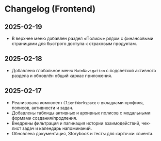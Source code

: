 # Changelog (Frontend)

## 2025-02-19
- В верхнее меню добавлен раздел «Полисы» рядом с финансовыми страницами для быстрого доступа к страховым продуктам.

## 2025-02-18
- Добавлено глобальное меню `MainNavigation` с подсветкой активного раздела и обновлён общий каркас приложения.

## 2025-02-17
- Реализована компонент `ClientWorkspace` с вкладками профиля, полисов, активности и задач.
- Добавлены таблицы активных и архивных полисов с модальными формами создания/продления.
- Внедрены фильтрация и пагинация истории взаимодействий, чек-лист задач и календарь напоминаний.
- Обновлена документация, Storybook и тесты для карточки клиента.
